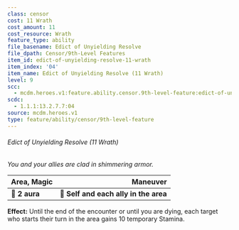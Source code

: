 ```yaml
---
class: censor
cost: 11 Wrath
cost_amount: 11
cost_resource: Wrath
feature_type: ability
file_basename: Edict of Unyielding Resolve
file_dpath: Censor/9th-Level Features
item_id: edict-of-unyielding-resolve-11-wrath
item_index: '04'
item_name: Edict of Unyielding Resolve (11 Wrath)
level: 9
scc:
  - mcdm.heroes.v1:feature.ability.censor.9th-level-feature:edict-of-unyielding-resolve-11-wrath
scdc:
  - 1.1.1:13.2.7.7:04
source: mcdm.heroes.v1
type: feature/ability/censor/9th-level-feature
---
```


###### Edict of Unyielding Resolve (11 Wrath)

*You and your allies are clad in shimmering armor.*

| **Area, Magic** |                          **Maneuver** |
| --------------- | ------------------------------------: |
| **📏 2 aura**   | **🎯 Self and each ally in the area** |

**Effect:** Until the end of the encounter or until you are dying, each target who starts their turn in the area gains 10 temporary Stamina.
